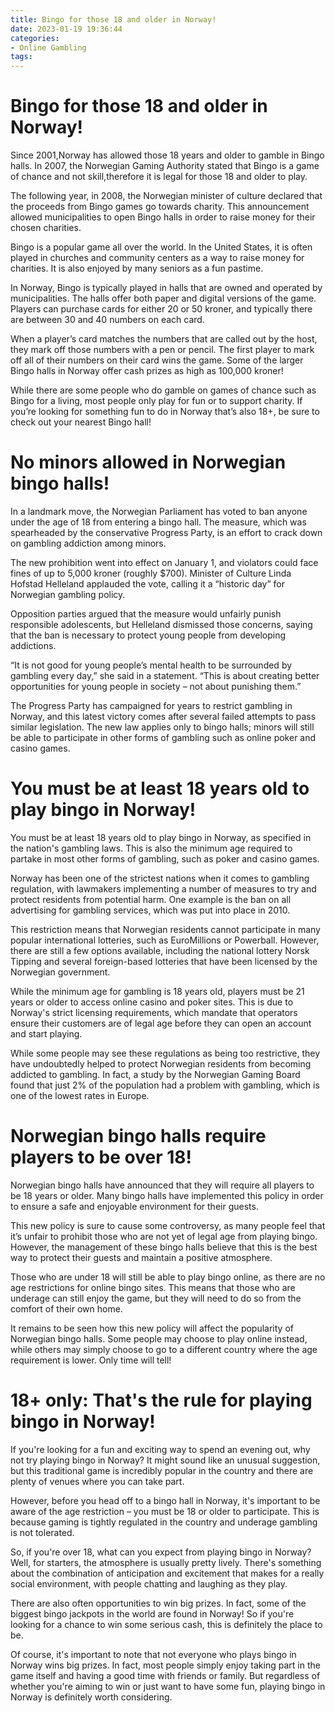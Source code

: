 ```yaml
---
title: Bingo for those 18 and older in Norway!
date: 2023-01-19 19:36:44
categories:
- Online Gambling
tags:
---
```



#  Bingo for those 18 and older in Norway!

Since 2001,Norway has allowed those 18 years and older to gamble in Bingo halls. In 2007, the Norwegian Gaming Authority stated that Bingo is a game of chance and not skill,therefore it is legal for those 18 and older to play.

The following year, in 2008, the Norwegian minister of culture declared that the proceeds from Bingo games go towards charity. This announcement allowed municipalities to open Bingo halls in order to raise money for their chosen charities.

Bingo is a popular game all over the world. In the United States, it is often played in churches and community centers as a way to raise money for charities. It is also enjoyed by many seniors as a fun pastime.

In Norway, Bingo is typically played in halls that are owned and operated by municipalities. The halls offer both paper and digital versions of the game. Players can purchase cards for either 20 or 50 kroner, and typically there are between 30 and 40 numbers on each card.

When a player’s card matches the numbers that are called out by the host, they mark off those numbers with a pen or pencil. The first player to mark off all of their numbers on their card wins the game. Some of the larger Bingo halls in Norway offer cash prizes as high as 100,000 kroner!

While there are some people who do gamble on games of chance such as Bingo for a living, most people only play for fun or to support charity. If you’re looking for something fun to do in Norway that’s also 18+, be sure to check out your nearest Bingo hall!

#  No minors allowed in Norwegian bingo halls!

In a landmark move, the Norwegian Parliament has voted to ban anyone under the age of 18 from entering a bingo hall. The measure, which was spearheaded by the conservative Progress Party, is an effort to crack down on gambling addiction among minors.

The new prohibition went into effect on January 1, and violators could face fines of up to 5,000 kroner (roughly $700). Minister of Culture Linda Hofstad Helleland applauded the vote, calling it a “historic day” for Norwegian gambling policy.

Opposition parties argued that the measure would unfairly punish responsible adolescents, but Helleland dismissed those concerns, saying that the ban is necessary to protect young people from developing addictions.

“It is not good for young people’s mental health to be surrounded by gambling every day,” she said in a statement. “This is about creating better opportunities for young people in society – not about punishing them.”

The Progress Party has campaigned for years to restrict gambling in Norway, and this latest victory comes after several failed attempts to pass similar legislation. The new law applies only to bingo halls; minors will still be able to participate in other forms of gambling such as online poker and casino games.

#  You must be at least 18 years old to play bingo in Norway!

You must be at least 18 years old to play bingo in Norway, as specified in the nation's gambling laws. This is also the minimum age required to partake in most other forms of gambling, such as poker and casino games.

Norway has been one of the strictest nations when it comes to gambling regulation, with lawmakers implementing a number of measures to try and protect residents from potential harm. One example is the ban on all advertising for gambling services, which was put into place in 2010.

This restriction means that Norwegian residents cannot participate in many popular international lotteries, such as EuroMillions or Powerball. However, there are still a few options available, including the national lottery Norsk Tipping and several foreign-based lotteries that have been licensed by the Norwegian government.

While the minimum age for gambling is 18 years old, players must be 21 years or older to access online casino and poker sites. This is due to Norway's strict licensing requirements, which mandate that operators ensure their customers are of legal age before they can open an account and start playing.

While some people may see these regulations as being too restrictive, they have undoubtedly helped to protect Norwegian residents from becoming addicted to gambling. In fact, a study by the Norwegian Gaming Board found that just 2% of the population had a problem with gambling, which is one of the lowest rates in Europe.

#  Norwegian bingo halls require players to be over 18!

Norwegian bingo halls have announced that they will require all players to be 18 years or older. Many bingo halls have implemented this policy in order to ensure a safe and enjoyable environment for their guests.

This new policy is sure to cause some controversy, as many people feel that it’s unfair to prohibit those who are not yet of legal age from playing bingo. However, the management of these bingo halls believe that this is the best way to protect their guests and maintain a positive atmosphere.

Those who are under 18 will still be able to play bingo online, as there are no age restrictions for online bingo sites. This means that those who are underage can still enjoy the game, but they will need to do so from the comfort of their own home.

It remains to be seen how this new policy will affect the popularity of Norwegian bingo halls. Some people may choose to play online instead, while others may simply choose to go to a different country where the age requirement is lower. Only time will tell!

#  18+ only: That's the rule for playing bingo in Norway!

If you're looking for a fun and exciting way to spend an evening out, why not try playing bingo in Norway? It might sound like an unusual suggestion, but this traditional game is incredibly popular in the country and there are plenty of venues where you can take part.

However, before you head off to a bingo hall in Norway, it's important to be aware of the age restriction – you must be 18 or older to participate. This is because gaming is tightly regulated in the country and underage gambling is not tolerated.

So, if you're over 18, what can you expect from playing bingo in Norway? Well, for starters, the atmosphere is usually pretty lively. There's something about the combination of anticipation and excitement that makes for a really social environment, with people chatting and laughing as they play.

There are also often opportunities to win big prizes. In fact, some of the biggest bingo jackpots in the world are found in Norway! So if you're looking for a chance to win some serious cash, this is definitely the place to be.

Of course, it's important to note that not everyone who plays bingo in Norway wins big prizes. In fact, most people simply enjoy taking part in the game itself and having a good time with friends or family. But regardless of whether you're aiming to win or just want to have some fun, playing bingo in Norway is definitely worth considering.